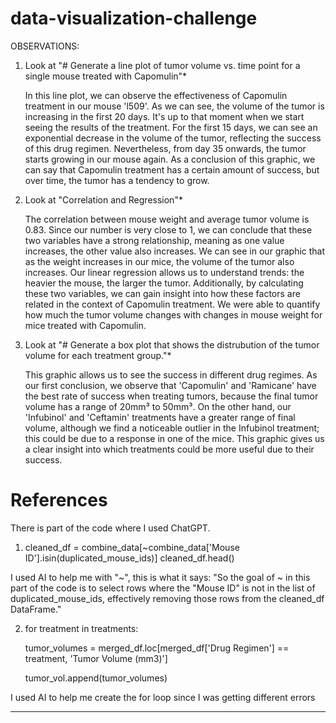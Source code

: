 # data-visualization-challenge

OBSERVATIONS:

1. Look at "# Generate a line plot of tumor volume vs. time point for a single mouse treated with Capomulin"*
   
   In this line plot, we can observe the effectiveness of Capomulin treatment in our mouse 'l509'. As we can see, the volume of the tumor is increasing in the first 20 days. It's up to that moment when we start seeing the results of the treatment. For the first 15 days, we can see an exponential decrease in the volume of the tumor, reflecting the success of this drug regimen. Nevertheless, from day 35 onwards, the tumor starts growing in our mouse again. As a conclusion of this graphic, we can say that Capomulin treatment has a certain amount of success, but over time, the tumor has a tendency to grow.
   
2. Look at "Correlation and Regression"*

   The correlation between mouse weight and average tumor volume is 0.83. Since our number is very close to 1, we can conclude that these two variables have a strong relationship, meaning as one value increases, the other value also increases. We can see in our graphic that as the weight increases in our mice, the volume of the tumor also increases. 
   Our linear regression allows us to understand trends: the heavier the mouse, the larger the tumor. Additionally, by calculating these two variables, we can gain insight into how these factors are related in the context of Capomulin treatment. We were able to quantify how much the tumor volume changes with changes in mouse weight for mice treated with Capomulin.
   
3. Look at "# Generate a box plot that shows the distrubution of the tumor volume for each treatment group."*
 
   This graphic allows us to see the success in different drug regimes. As our first conclusion, we observe that 'Capomulin' and 'Ramicane' have the best rate of success when treating tumors, because the final tumor volume has a range of 20mm³ to 50mm³. On the other hand, our 'Infubinol' and 'Ceftamin' treatments have a greater range of final volume, although we find a noticeable outlier in the Infubinol treatment; this could be due to a response in one of the mice. This graphic gives us a clear insight into which treatments could be more useful due to their success.
   
   

  # References
  
  There is part of the code where I used ChatGPT.
  
  1. cleaned_df = combine_data[~combine_data['Mouse ID'].isin(duplicated_mouse_ids)]
cleaned_df.head()

I used AI to help me with "~", this is what it says:
   "So the goal of ~ in this part of the code is to select rows where the "Mouse ID" is not in the list of duplicated_mouse_ids, effectively removing those rows from the cleaned_df DataFrame."
   
   2. for treatment in treatments:
   
      tumor_volumes = merged_df.loc[merged_df['Drug Regimen'] == treatment, 'Tumor Volume (mm3)']
      
      tumor_vol.append(tumor_volumes)
   
I used AI to help me create the for loop since I was getting different errors

----------------------------------------------------------------------
